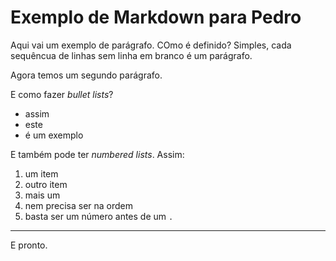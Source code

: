 # Exemplo de Markdown para Pedro

Aqui vai um exemplo de parágrafo. COmo é
definido? Simples, cada sequêncua de
linhas sem linha em branco é um
parágrafo.

Agora temos um segundo parágrafo.

E como fazer _bullet lists_?

- assim
- este
- é um exemplo

E também pode ter _numbered lists_.
Assim:

1. um item
2. outro item
3. mais um
1. nem precisa ser na ordem
2. basta ser um número antes de um `.`

---
 
E pronto.
